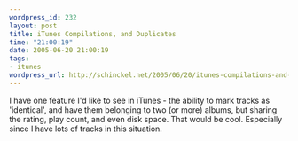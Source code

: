 ```yaml
--- 
wordpress_id: 232
layout: post
title: iTunes Compilations, and Duplicates
time: "21:00:19"
date: 2005-06-20 21:00:19
tags: 
- itunes
wordpress_url: http://schinckel.net/2005/06/20/itunes-compilations-and-duplicates/
---
```

I have one feature I'd like to see in iTunes - the ability to mark tracks as 'identical', and have them belonging to two (or more) albums, but sharing the rating, play count, and even disk space. That would be cool. Especially since I have lots of tracks in this situation. 
